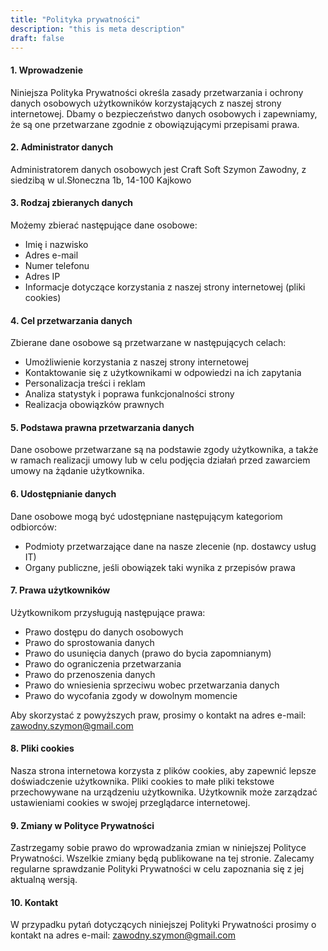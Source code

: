 ```yaml
---
title: "Polityka prywatności"
description: "this is meta description"
draft: false
---
```


#### 1. Wprowadzenie
Niniejsza Polityka Prywatności określa zasady przetwarzania i ochrony danych osobowych użytkowników korzystających z naszej strony internetowej. Dbamy o bezpieczeństwo danych osobowych i zapewniamy, że są one przetwarzane zgodnie z obowiązującymi przepisami prawa.

#### 2. Administrator danych
Administratorem danych osobowych jest Craft Soft Szymon Zawodny, z siedzibą w ul.Słoneczna 1b, 14-100 Kajkowo

#### 3. Rodzaj zbieranych danych
Możemy zbierać następujące dane osobowe:
- Imię i nazwisko
- Adres e-mail
- Numer telefonu
- Adres IP
- Informacje dotyczące korzystania z naszej strony internetowej (pliki cookies)

#### 4. Cel przetwarzania danych
Zbierane dane osobowe są przetwarzane w następujących celach:
- Umożliwienie korzystania z naszej strony internetowej
- Kontaktowanie się z użytkownikami w odpowiedzi na ich zapytania
- Personalizacja treści i reklam
- Analiza statystyk i poprawa funkcjonalności strony
- Realizacja obowiązków prawnych

#### 5. Podstawa prawna przetwarzania danych
Dane osobowe przetwarzane są na podstawie zgody użytkownika, a także w ramach realizacji umowy lub w celu podjęcia działań przed zawarciem umowy na żądanie użytkownika.

#### 6. Udostępnianie danych
Dane osobowe mogą być udostępniane następującym kategoriom odbiorców:
- Podmioty przetwarzające dane na nasze zlecenie (np. dostawcy usług IT)
- Organy publiczne, jeśli obowiązek taki wynika z przepisów prawa

#### 7. Prawa użytkowników
Użytkownikom przysługują następujące prawa:
- Prawo dostępu do danych osobowych
- Prawo do sprostowania danych
- Prawo do usunięcia danych (prawo do bycia zapomnianym)
- Prawo do ograniczenia przetwarzania
- Prawo do przenoszenia danych
- Prawo do wniesienia sprzeciwu wobec przetwarzania danych
- Prawo do wycofania zgody w dowolnym momencie

Aby skorzystać z powyższych praw, prosimy o kontakt na adres e-mail: zawodny.szymon@gmail.com

#### 8. Pliki cookies
Nasza strona internetowa korzysta z plików cookies, aby zapewnić lepsze doświadczenie użytkownika. Pliki cookies to małe pliki tekstowe przechowywane na urządzeniu użytkownika. Użytkownik może zarządzać ustawieniami cookies w swojej przeglądarce internetowej.

#### 9. Zmiany w Polityce Prywatności
Zastrzegamy sobie prawo do wprowadzania zmian w niniejszej Polityce Prywatności. Wszelkie zmiany będą publikowane na tej stronie. Zalecamy regularne sprawdzanie Polityki Prywatności w celu zapoznania się z jej aktualną wersją.

#### 10. Kontakt
W przypadku pytań dotyczących niniejszej Polityki Prywatności prosimy o kontakt na adres e-mail: zawodny.szymon@gmail.com